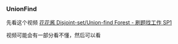 ### UnionFind

先看这个视频
[花花酱 Disjoint-set/Union-find Forest - 刷题找工作 SP1](https://www.youtube.com/watch?v=VJnUwsE4fWA)

视频可能会有一部分看不懂，然后可以看
